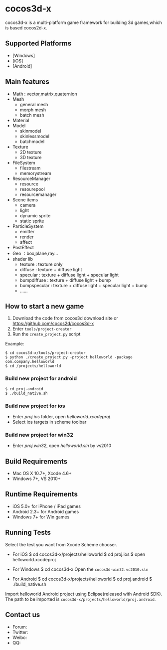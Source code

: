 cocos3d-x
=========
cocos3d-x is  a multi-platform game framework for building 3d games,which is based cocos2d-x.


  
## Supported Platforms
- [Windows]
- [iOS]
- [Android]

Main features
-------------
   * Math : vector,matrix,quaternion
   * Mesh
     * general mesh
     * morph mesh
     * batch mesh
   * Material
   * Model
     * skinmodel
     * skinlessmodel
     * batchmodel
   * Texture
     * 2D texture
     * 3D texture
   * FileSystem
     * filestream
     * memorystream
   * ResourceManager
     * resource
     * resourepool
     * resourcemanager
   * Scene items
     * camera
     * light
     * dynamic sprite
     * static sprite
   * ParticleSystem
     * emitter
     * render
     * affect
   * PostEffect
   * Geo ：box,plane,ray...
   * shader lib
     * texture : texture only
     * diffuse : texture + diffuse light
     * specular : texture + diffuse light + specular light
     * bumpdiffuse : texture + diffuse light + bump
     * bumpspecular : texture + diffuse light + specular light + bump
     * ......



How to start a new game
-----------------------

1. Download the code from cocos3d download site or https://github.com/cocos2d/cocos3d-x
2. Enter `tools/project-creator`
3. Run the `create_project.py` script

Example:

    $ cd cocos3d-x/tools/project-creator
    $ python ./create_project.py -project helloworld -package com.company.helloworld
    $ cd /projects/helloworld

### Build new project for android ###

    $ cd proj.android
    $ ./build_native.sh

### Build new project for ios

* Enter *proj.ios* folder, open *helloworld.xcodeproj*
* Select ios targets in scheme toolbar


### Build new project for win32 ###

* Enter *proj.win32*, open *helloworld.sln* by vs2010



Build Requirements
------------------

* Mac OS X 10.7+, Xcode 4.6+
* Windows 7+, VS 2010+


Runtime Requirements
--------------------
  * iOS 5.0+ for iPhone / iPad games
  * Android 2.3+ for Android games
  * Windows 7+ for Win games


Running Tests
--------------------

Select the test you want from Xcode Scheme chooser.

* For iOS
$ cd cocos3d-x/projects/helloworld
$ cd proj.ios
$ open helloworld.xcodeproj


* For Windows
$ cd cocos3d-x
Open the `cocos3d-win32.vc2010.sln`



* For Android
$ cd cocos3d-x/projects/helloworld
$ cd proj.android
$ ./build_native.sh


Import helloworld Android project using Eclipse(released with Android SDK). The path to be imported is `cocos3d-x/projects/helloworld/proj.android`.



Contact us
----------

   * Forum: 
   * Twitter: 
   * Weibo:
   * QQ:
  
